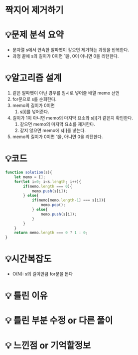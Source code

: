 # 짝지어 제거하기

# 💡**문제 분석 요약**

- 문자열 s에서 연속한 알파벳이 같으면 제거하는 과정을 반복한다.
- 과정 끝에 s의 길이가 0이면 1을, 0이 아니면 0을 리턴한다.

# 💡**알고리즘 설계**

1. 같은 알파벳이 아닌 경우를 임시로 넣어줄 배열 memo 선언
2. for문으로 s를 순회한다.
3. memo의 길이가 0이면 
    1. s[i]를 넣어준다.
4. 길이가 1이 아니면 memo의 마지막 요소와 s[i]가 같은지 확인한다.
    1. 같으면 memo의 마지막 요소를 제거한다.
    2. 같지 않으면 memo에 s[i]를 넣는다.
5. memo의 길이가 0이면 1을, 아니면 0을 리턴한다.

# 💡코드

```jsx
function solution(s){
    let memo = [];
    for(let i=0; i<s.length; i++){
        if(memo.length === 0){
            memo.push(s[i]);
        } else{
            if(memo[memo.length-1] === s[i]){
                memo.pop();
            } else{
                memo.push(s[i]);
            }
        }
    }
    return memo.length === 0 ? 1 : 0;
}
```

# 💡시간복잡도

- O(N): s의 길이만큼 for문을 돈다

# 💡 틀린 이유

# 💡 틀린 부분 수정 or 다른 풀이

# 💡 느낀점 or 기억할정보
